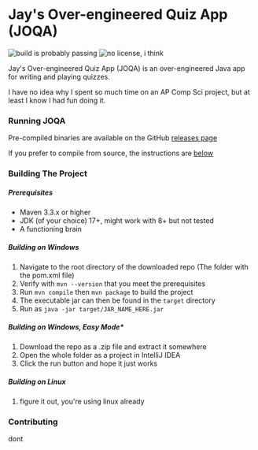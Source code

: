 # Jay's Over-engineered Quiz App (JOQA)
![build is probably passing](https://img.shields.io/badge/build-passing,_probably-green)
![no license, i think](https://img.shields.io/badge/license-none!-blue)

Jay's Over-engineered Quiz App (JOQA) is an over-engineered Java app for
writing and playing quizzes.

I have no idea why I spent so much time on an AP Comp Sci project, but at least
I know I had fun doing it.

### Running JOQA
Pre-compiled binaries are available on the GitHub [releases page](https://github.com/Jaeyoon07031/joqa/releases)

If you prefer to compile from source, the instructions are [below](#Building-The-Project) 
### Building The Project
##### Prerequisites
- Maven 3.3.x or higher
- JDK (of your choice) 17+, might work with 8+ but not tested 
- A functioning brain
##### Building on Windows
1. Navigate to the root directory of the downloaded repo (The folder with the pom.xml file)
2. Verify with `mvn --version` that you meet the prerequisites
3. Run `mvn compile` then `mvn package` to build the project
4. The executable jar can then be found in the `target` directory
5. Run as `java -jar target/JAR_NAME_HERE.jar`
##### Building on Windows, Easy Mode*
1. Download the repo as a .zip file and extract it somewhere
2. Open the whole folder as a project in IntelliJ IDEA
3. Click the run button and hope it just works
##### Building on Linux
1. figure it out, you're using linux already

### Contributing
dont